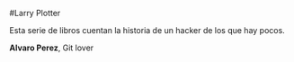 #Larry Plotter

Esta serie de libros cuentan la historia de un hacker de los que hay pocos.

**Alvaro Perez**, Git lover
